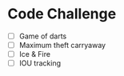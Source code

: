 # Code Challenge

- [ ] Game of darts
- [ ] Maximum theft carryaway
- [ ] Ice & Fire
- [ ] IOU tracking

